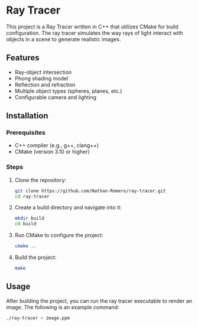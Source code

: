 # Ray Tracer

This project is a Ray Tracer written in C++ that utilizes CMake for build configuration. The ray tracer simulates the way rays of light interact with objects in a scene to generate realistic images.

## Features

- Ray-object intersection
- Phong shading model
- Reflection and refraction
- Multiple object types (spheres, planes, etc.)
- Configurable camera and lighting

## Installation

### Prerequisites

- C++ compiler (e.g., g++, clang++)
- CMake (version 3.10 or higher)

### Steps

1. Clone the repository:
    ```sh
    git clone https://github.com/Nathan-Romero/ray-tracer.git
    cd ray-tracer
    ```

2. Create a build directory and navigate into it:
    ```sh
    mkdir build
    cd build
    ```

3. Run CMake to configure the project:
    ```sh
    cmake ..
    ```

4. Build the project:
    ```sh
    make
    ```

## Usage

After building the project, you can run the ray tracer executable to render an image. The following is an example command:

```sh
./ray-tracer > image.ppm
```

